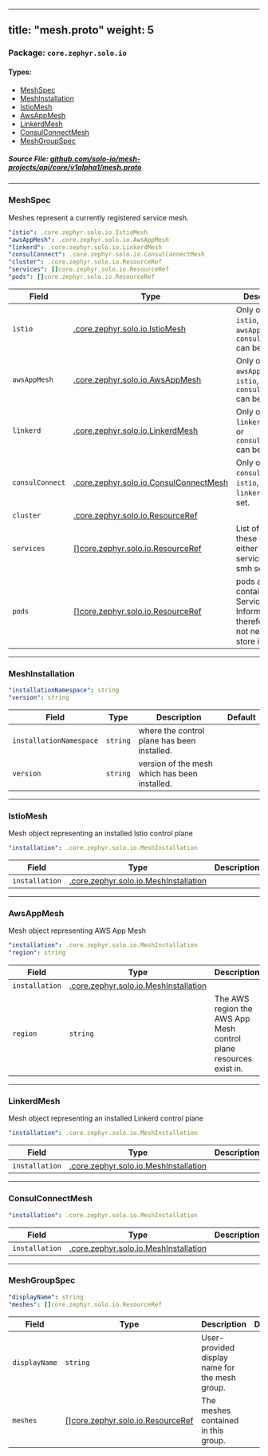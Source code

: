 
---
title: "mesh.proto"
weight: 5
---

<!-- Code generated by solo-kit. DO NOT EDIT. -->


### Package: `core.zephyr.solo.io` 
#### Types:


- [MeshSpec](#meshspec)
- [MeshInstallation](#meshinstallation)
- [IstioMesh](#istiomesh)
- [AwsAppMesh](#awsappmesh)
- [LinkerdMesh](#linkerdmesh)
- [ConsulConnectMesh](#consulconnectmesh)
- [MeshGroupSpec](#meshgroupspec)
  



##### Source File: [github.com/solo-io/mesh-projects/api/core/v1alpha1/mesh.proto](https://github.com/solo-io/mesh-projects/blob/master/api/core/v1alpha1/mesh.proto)





---
### MeshSpec

 
Meshes represent a currently registered service mesh.

```yaml
"istio": .core.zephyr.solo.io.IstioMesh
"awsAppMesh": .core.zephyr.solo.io.AwsAppMesh
"linkerd": .core.zephyr.solo.io.LinkerdMesh
"consulConnect": .core.zephyr.solo.io.ConsulConnectMesh
"cluster": .core.zephyr.solo.io.ResourceRef
"services": []core.zephyr.solo.io.ResourceRef
"pods": []core.zephyr.solo.io.ResourceRef

```

| Field | Type | Description | Default |
| ----- | ---- | ----------- |----------- | 
| `istio` | [.core.zephyr.solo.io.IstioMesh](../mesh.proto.sk/#istiomesh) |  Only one of `istio`, `awsAppMesh`, or `consulConnect` can be set. |  |
| `awsAppMesh` | [.core.zephyr.solo.io.AwsAppMesh](../mesh.proto.sk/#awsappmesh) |  Only one of `awsAppMesh`, `istio`, or `consulConnect` can be set. |  |
| `linkerd` | [.core.zephyr.solo.io.LinkerdMesh](../mesh.proto.sk/#linkerdmesh) |  Only one of `linkerd`, `istio`, or `consulConnect` can be set. |  |
| `consulConnect` | [.core.zephyr.solo.io.ConsulConnectMesh](../mesh.proto.sk/#consulconnectmesh) |  Only one of `consulConnect`, `istio`, or `linkerd` can be set. |  |
| `cluster` | [.core.zephyr.solo.io.ResourceRef](../ref.proto.sk/#resourceref) |  |  |
| `services` | [[]core.zephyr.solo.io.ResourceRef](../ref.proto.sk/#resourceref) | List of services, these can either be kube services, or smh services. |  |
| `pods` | [[]core.zephyr.solo.io.ResourceRef](../ref.proto.sk/#resourceref) | pods also contain ServiceAccount Information, therefore we do not need to store it here. |  |




---
### MeshInstallation



```yaml
"installationNamespace": string
"version": string

```

| Field | Type | Description | Default |
| ----- | ---- | ----------- |----------- | 
| `installationNamespace` | `string` | where the control plane has been installed. |  |
| `version` | `string` | version of the mesh which has been installed. |  |




---
### IstioMesh

 
Mesh object representing an installed Istio control plane

```yaml
"installation": .core.zephyr.solo.io.MeshInstallation

```

| Field | Type | Description | Default |
| ----- | ---- | ----------- |----------- | 
| `installation` | [.core.zephyr.solo.io.MeshInstallation](../mesh.proto.sk/#meshinstallation) |  |  |




---
### AwsAppMesh

 
Mesh object representing AWS App Mesh

```yaml
"installation": .core.zephyr.solo.io.MeshInstallation
"region": string

```

| Field | Type | Description | Default |
| ----- | ---- | ----------- |----------- | 
| `installation` | [.core.zephyr.solo.io.MeshInstallation](../mesh.proto.sk/#meshinstallation) |  |  |
| `region` | `string` | The AWS region the AWS App Mesh control plane resources exist in. |  |




---
### LinkerdMesh

 
Mesh object representing an installed Linkerd control plane

```yaml
"installation": .core.zephyr.solo.io.MeshInstallation

```

| Field | Type | Description | Default |
| ----- | ---- | ----------- |----------- | 
| `installation` | [.core.zephyr.solo.io.MeshInstallation](../mesh.proto.sk/#meshinstallation) |  |  |




---
### ConsulConnectMesh



```yaml
"installation": .core.zephyr.solo.io.MeshInstallation

```

| Field | Type | Description | Default |
| ----- | ---- | ----------- |----------- | 
| `installation` | [.core.zephyr.solo.io.MeshInstallation](../mesh.proto.sk/#meshinstallation) |  |  |




---
### MeshGroupSpec



```yaml
"displayName": string
"meshes": []core.zephyr.solo.io.ResourceRef

```

| Field | Type | Description | Default |
| ----- | ---- | ----------- |----------- | 
| `displayName` | `string` | User-provided display name for the mesh group. |  |
| `meshes` | [[]core.zephyr.solo.io.ResourceRef](../ref.proto.sk/#resourceref) | The meshes contained in this group. |  |





<!-- Start of HubSpot Embed Code -->
<script type="text/javascript" id="hs-script-loader" async defer src="//js.hs-scripts.com/5130874.js"></script>
<!-- End of HubSpot Embed Code -->
